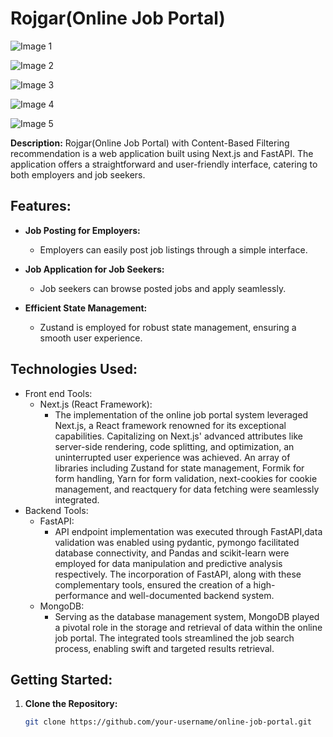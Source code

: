 # Rojgar(Online Job Portal)

![Image 1](https://github.com/Sumir123/OnlineJobPortal-frontend/assets/71181873/0d2c0051-cc1b-4f79-9320-6bbc7ee9b2a7)

![Image 2](https://github.com/Sumir123/OnlineJobPortal-frontend/assets/71181873/8b08e5ac-62e1-44c7-b070-5a344600f60e)

![Image 3](https://github.com/Sumir123/OnlineJobPortal-frontend/assets/71181873/f3f4918b-b8b3-4036-9531-bcdb916fd9d9)

![Image 4](https://github.com/Sumir123/OnlineJobPortal-frontend/assets/71181873/08dd358d-38bc-41ca-9717-dddfced05cee)

![Image 5](https://github.com/Sumir123/OnlineJobPortal-frontend/assets/71181873/c6ec4c81-6f7e-4d73-9391-cbf229d60d82)

**Description:**
Rojgar(Online Job Portal) with Content-Based Filtering recommendation is a web application built using Next.js and FastAPI. The application offers a straightforward and user-friendly interface, catering to both employers and job seekers.

## Features:

- **Job Posting for Employers:**
  - Employers can easily post job listings through a simple interface.
  
- **Job Application for Job Seekers:**
  - Job seekers can browse posted jobs and apply seamlessly.
  
- **Efficient State Management:**
  - Zustand is employed for robust state management, ensuring a smooth user experience.

## Technologies Used:


- Front end Tools:
  - Next.js (React Framework):
    - The implementation of the online job portal system leveraged Next.js, a React framework
    renowned for its exceptional capabilities. Capitalizing on Next.js' advanced attributes like
    server-side rendering, code splitting, and optimization, an uninterrupted user experience
    was achieved. An array of libraries including Zustand for state management, Formik for
    form handling, Yarn for form validation, next-cookies for cookie management, and reactquery
     for data fetching were seamlessly integrated.
- Backend Tools:
  - FastAPI:
    - API endpoint implementation was executed through FastAPI,data validation was enabled
    using pydantic, pymongo facilitated database connectivity, and Pandas and scikit-learn
    were employed for data manipulation and predictive analysis respectively. The
    incorporation of FastAPI, along with these complementary tools, ensured the creation of a
    high-performance and well-documented backend system.
   - MongoDB:
     - Serving as the database management system, MongoDB played a pivotal role in the storage
      and retrieval of data within the online job portal. The integrated tools streamlined the job
      search process, enabling swift and targeted results retrieval.
## Getting Started:

1. **Clone the Repository:**
   ```bash
   git clone https://github.com/your-username/online-job-portal.git
